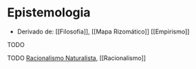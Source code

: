 # Epistemologia

* Derivado de: [[Filosofia]], [[Mapa Rizomático]] [[Empirismo]]

TODO

TODO [Racionalismo Naturalista](Racionalismo%20Naturalista.md), [[Racionalismo]]